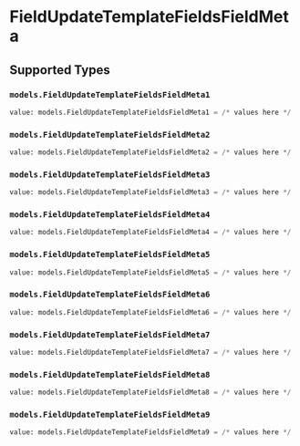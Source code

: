 # FieldUpdateTemplateFieldsFieldMeta


## Supported Types

### `models.FieldUpdateTemplateFieldsFieldMeta1`

```python
value: models.FieldUpdateTemplateFieldsFieldMeta1 = /* values here */
```

### `models.FieldUpdateTemplateFieldsFieldMeta2`

```python
value: models.FieldUpdateTemplateFieldsFieldMeta2 = /* values here */
```

### `models.FieldUpdateTemplateFieldsFieldMeta3`

```python
value: models.FieldUpdateTemplateFieldsFieldMeta3 = /* values here */
```

### `models.FieldUpdateTemplateFieldsFieldMeta4`

```python
value: models.FieldUpdateTemplateFieldsFieldMeta4 = /* values here */
```

### `models.FieldUpdateTemplateFieldsFieldMeta5`

```python
value: models.FieldUpdateTemplateFieldsFieldMeta5 = /* values here */
```

### `models.FieldUpdateTemplateFieldsFieldMeta6`

```python
value: models.FieldUpdateTemplateFieldsFieldMeta6 = /* values here */
```

### `models.FieldUpdateTemplateFieldsFieldMeta7`

```python
value: models.FieldUpdateTemplateFieldsFieldMeta7 = /* values here */
```

### `models.FieldUpdateTemplateFieldsFieldMeta8`

```python
value: models.FieldUpdateTemplateFieldsFieldMeta8 = /* values here */
```

### `models.FieldUpdateTemplateFieldsFieldMeta9`

```python
value: models.FieldUpdateTemplateFieldsFieldMeta9 = /* values here */
```

